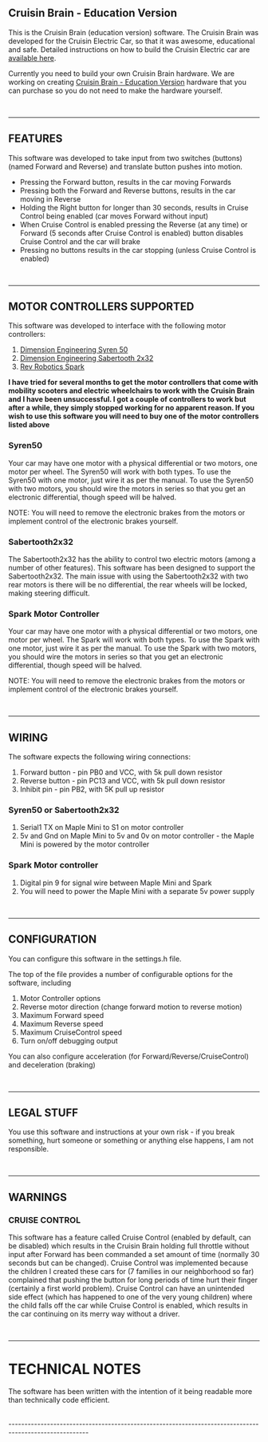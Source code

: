 ## Cruisin Brain - Education Version

 This is the Cruisin Brain (education version) software. The Cruisin Brain was developed for the Cruisin Electric Car, so that it was awesome, educational and safe. Detailed instructions on how to build the Cruisin Electric car are [available here](https://cruisin.co/diy-cruisin-car/buildOverview/).

Currently you need to build your own Cruisin Brain hardware. We are working on creating [Cruisin Brain - Education Version](https://cruisin.co/cruisin-brain/cruisinBrain/) hardware that you can purchase so you do not need to make the hardware yourself.

<br>

-------------------------------------------------------------------------------------------------------

## FEATURES

This software was developed to take input from two switches (buttons) (named Forward and Reverse) and translate button pushes into motion.

- Pressing the Forward button, results in the car moving Forwards
- Pressing both the Forward and Reverse buttons, results in the car moving in Reverse
- Holding the Right button for longer than 30 seconds, results in Cruise Control being enabled (car moves Forward without input)
- When Cruise Control is enabled pressing the Reverse (at any time) or Forward (5 seconds after Cruise Control is enabled) button disables Cruise Control and the car will brake
- Pressing no buttons results in the car stopping (unless Cruise Control is enabled)

<br>

-------------------------------------------------------------------------------------------------------

## MOTOR CONTROLLERS SUPPORTED

This software was developed to interface with the following motor controllers:

1. [Dimension Engineering Syren 50](https://www.dimensionengineering.com/products/syren50)
2. [Dimension Engineering Sabertooth 2x32](https://www.dimensionengineering.com/products/sabertooth2x32)
3. [Rev Robotics Spark](http://www.revrobotics.com/rev-11-1200/)

**I have tried for several months to get the motor controllers that come with mobility scooters and electric wheelchairs to work with the Cruisin Brain and I have been unsuccessful. I got a couple of controllers to work but after a while, they simply stopped working for no apparent reason. If you wish to use this software you will need to buy one of the motor controllers listed above**

### Syren50

Your car may have one motor with a physical differential or two motors, one motor per wheel. The Syren50 will work with both types. To use the Syren50 with one motor, just wire it as per the manual. To use the Syren50 with two motors, you should wire the motors in series so that you get an electronic differential, though speed will be halved.

NOTE: You will need to remove the electronic brakes from the motors or implement control of the electronic brakes yourself.

### Sabertooth2x32

The Sabertooth2x32 has the ability to control two electric motors (among a number of other features). This software has been designed to support the Sabertooth2x32. The main issue with using the Sabertooth2x32 with two rear motors is there will be no differential, the rear wheels will be locked, making steering difficult.

### Spark Motor Controller

Your car may have one motor with a physical differential or two motors, one motor per wheel. The Spark will work with both types. To use the Spark with one motor, just wire it as per the manual. To use the Spark with two motors, you should wire the motors in series so that you get an electronic differential, though speed will be halved.

NOTE: You will need to remove the electronic brakes from the motors or implement control of the electronic brakes yourself.

<br>

-------------------------------------------------------------------------------------------------------

## WIRING

The software expects the following wiring connections:

1. Forward button - pin PB0 and VCC, with 5k pull down resistor
2. Reverse button - pin PC13 and VCC, with 5k pull down resistor
3. Inhibit pin - pin PB2, with 5K pull up resistor

### Syren50 or Sabertooth2x32

1. Serial1 TX on Maple Mini to S1 on motor controller
2. 5v and Gnd on Maple Mini to 5v and 0v on motor controller - the Maple Mini is powered by the motor controller

### Spark Motor controller

1. Digital pin 9 for signal wire between Maple Mini and Spark
2. You will need to power the Maple Mini with a separate 5v power supply

<br>

-------------------------------------------------------------------------------------------------------

## CONFIGURATION

You can configure this software in the settings.h file.

The top of the file provides a number of configurable options for the software, including 

1. Motor Controller options
2. Reverse motor direction (change forward motion to reverse motion)
3. Maximum Forward speed
4. Maximum Reverse speed
5. Maximum CruiseControl speed
6. Turn on/off debugging output

You can also configure acceleration (for Forward/Reverse/CruiseControl) and deceleration (braking)

<br>

-------------------------------------------------------------------------------------------------------

## LEGAL STUFF

You use this software and instructions at your own risk - if you break something, hurt someone or something or anything else happens, I am not responsible.

<br>

-------------------------------------------------------------------------------------------------------
## WARNINGS

### CRUISE CONTROL
This software has a feature called Cruise Control (enabled by default, can be disabled) which results in the Cruisin Brain holding full throttle without input after Forward has been commanded a set amount of time (normally 30 seconds but can be changed). Cruise Control was implemented 
because the children I created these cars for (7 families in our neighborhood so far) complained that pushing the button for long periods of time hurt their finger (certainly a first world problem). Cruise Control can have an unintended side effect (which has happened to one of the very young children) where the child falls off the car while Cruise Control is enabled, which results in the car continuing on its merry way without a driver.

<br>

-------------------------------------------------------------------------------------------------------

# TECHNICAL NOTES

The software has been written with the intention of it being readable more than technically code efficient.

<br>
-------------------------------------------------------------------------------------------------------

